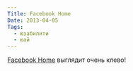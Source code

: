 ```yaml
---
Title: Facebook Home
Date: 2013-04-05
Tags:
  - юзабилити
  - юай
---
```


[Facebook Home](http://www.theverge.com/2013/4/4/4183390/htc-first-with-facebook-home-hands-on) выглядит очень клево!